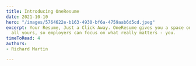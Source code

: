 ```yaml
---
title: Introducing OneResume
date: 2021-10-10
hero: "/images/5764622e-b163-4930-bf6a-4759aab6d5cd.jpeg"
excerpt: Your Resume, Just a Click Away. OneResume gives you a space on the web that's
  all yours, so employers can focus on what really matters - you.
timeToRead: 4
authors:
- Richard Martin

---
```

